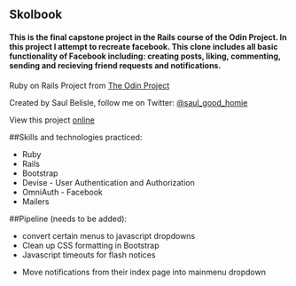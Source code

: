 ## Skolbook

#### This is the final capstone project in the Rails course of the Odin Project. In this project I attempt to recreate facebook. This clone includes all basic functionality of Facebook including: creating posts, liking, commenting, sending and recieving friend requests and notifications.

Ruby on Rails Project from [The Odin Project](https://www.theodinproject.com/courses/ruby-on-rails/lessons/final-project)

Created by Saul Belisle, follow me on Twitter: [@saul_good_homie](https://twitter.com/saul_good_homie)

View this project [online]()

##Skills and technologies practiced:

- Ruby
- Rails
- Bootstrap
- Devise - User Authentication and Authorization
- OmniAuth - Facebook
- Mailers

##Pipeline (needs to be added):

- convert certain menus to javascript dropdowns
- Clean up CSS formatting in Bootstrap
- Javascript timeouts for flash notices

* Move notifications from their index page into mainmenu dropdown
